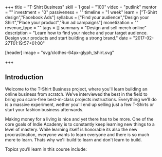 +++
title = "T-Shirt Business"
skill = 1
goal = "100"
video = "putlink"
mentor = ""
investment = "0"
passiveness = ""
timeline = "1 week"
learn = ["T-Shirt design","Facebook Ads"]
syllabus = ["Find your audience","Design your Shirt","Place your product","Run ad campaigns"]
monetization = ""
revenue_type = ""
tags = []
summary = "Design and sell merch online"
description = "Learn how to find your nieche and your target audience. Design your products and start building a strong brand."
date = "2017-02-27T01:19:57+01:00"

[header]
  image = "svg/clothes-64px-glyph_tshirt.svg"

+++
## Introduction
Welcome to the T-Shirt Business project, where you'll learn building an online business from scratch. We've interviewed the best in the field to bring you scam-free best-in-class projects instructions. Everything we'll do is a massive experiment, wether you'll end up selling just a few T-Shirts or start your fashion business afterwards.

Making money for a living is nice and yet there has to be more. One of the core goals of Indie Academy is to constantly keep learning new things to a level of mastery. While learning itself is honorable its also the new procrastination, everyone wants to learn everyone and there is so much more to learn. Thats why we'll build to learn and don't learn to build.

Topics you’ll learn in this course include: